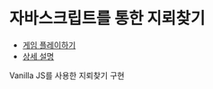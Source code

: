 # 자바스크립트를 통한 지뢰찾기

* [게임 플레이하기](https://hello-backend.tistory.com/25?category=528328)
* [상세 설명](https://hello-backend.tistory.com/97?category=528328)

Vanilla JS를 사용한 지뢰찾기 구현
